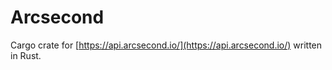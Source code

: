 # Arcsecond

Cargo crate for [https://api.arcsecond.io/](https://api.arcsecond.io/) written in Rust.
